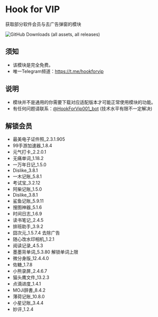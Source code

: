 # Hook for VIP
获取部分软件会员与去广告弹窗的模块<br>

![GitHub Downloads (all assets, all releases)](https://img.shields.io/github/downloads/Xposed-Modules-Repo/com.wye4.hookforvip/total)
## 须知
- 该模块是完全免费。
- 唯一Telegram频道：https://t.me/hookforvip
## 说明
- 模块并不是通用的你需要下载对应适配版本才可能正常使用模块的功能。
- 有任何问题请联系：[@HookForVip001_bot](https://t.me/HookForVip001_bot) (技术水平有限不一定解决)
## 解锁会员
- 最美电子证件照_2.3.1.905
- 99手游加速器_1.8.4
- 元气打卡_2.2.0.1
- 无痛单词_1.18.2
- 一万年日记_1.5.0
- Dislike_3.8.1
- 一木记账_5.8.1
- 考试宝_3.2.12
- 阿柴记账_1.5.0
- Dislike_3.8.1
- 鲨鱼记账_5.9.11
- 搜图神器_5.1.6
- 时间日志_1.6.9
- 读书笔记_2.4.5
- 排班助手_3.9.2
- 囧次元_1.5.7.4 去除广告
- 随心改水印相机_1.2.1
- 阅读记录_4.5.3
- 墨墨背单词_5.3.80 解锁单词上限
- 微分身版_12.4.4.0
- 佐糖_1.7.8
- 小熊录屏_2.4.6.7
- 猫头鹰文件_13.2.3
- 点滴进度_1.4.1
- MOJi辞書_8.4.2
- 薄荷记账_10.8.0
- 小星记账_3.4.4
- 妙评_1.2.4
